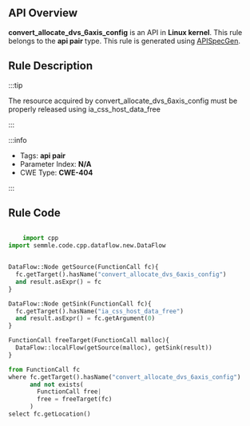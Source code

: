 ---
---


## API Overview
**convert_allocate_dvs_6axis_config** is an API in **Linux kernel**. This rule belongs to the **api pair** type. This rule is generated using [APISpecGen](../../tools/APISpecGen).
## Rule Description

:::tip

The resource acquired by convert_allocate_dvs_6axis_config must be properly released using ia_css_host_data_free

:::

:::info

- Tags: **api pair**
- Parameter Index: **N/A**
- CWE Type: **CWE-404**

:::

## Rule Code
```python

    import cpp
import semmle.code.cpp.dataflow.new.DataFlow


DataFlow::Node getSource(FunctionCall fc){
  fc.getTarget().hasName("convert_allocate_dvs_6axis_config")
  and result.asExpr() = fc
}

DataFlow::Node getSink(FunctionCall fc){
  fc.getTarget().hasName("ia_css_host_data_free")
  and result.asExpr() = fc.getArgument(0)
}

FunctionCall freeTarget(FunctionCall malloc){
  DataFlow::localFlow(getSource(malloc), getSink(result))
}

from FunctionCall fc
where fc.getTarget().hasName("convert_allocate_dvs_6axis_config")
      and not exists(
        FunctionCall free| 
        free = freeTarget(fc)
      )
select fc.getLocation()

    
```